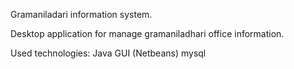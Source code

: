 Gramaniladari information system.

Desktop application for manage gramaniladhari office information.

Used technologies:
                    Java GUI (Netbeans)
                    mysql
